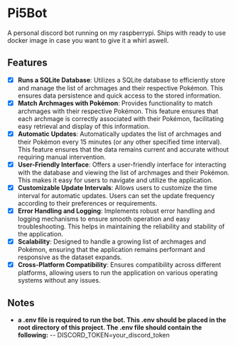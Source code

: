 # Pi5Bot
A personal discord bot running on my raspberrypi. Ships with ready to use docker image in case you want to give it a whirl aswell.

## Features
- [x] **Runs a SQLite Database**: Utilizes a SQLite database to efficiently store and manage the list of archmages and their respective Pokémon. This ensures data persistence and quick access to the stored information.
- [x] **Match Archmages with Pokémon**: Provides functionality to match archmages with their respective Pokémon. This feature ensures that each archmage is correctly associated with their Pokémon, facilitating easy retrieval and display of this information.
- [x] **Automatic Updates**: Automatically updates the list of archmages and their Pokémon every 15 minutes (or any other specified time interval). This feature ensures that the data remains current and accurate without requiring manual intervention.
- [x] **User-Friendly Interface**: Offers a user-friendly interface for interacting with the database and viewing the list of archmages and their Pokémon. This makes it easy for users to navigate and utilize the application.
- [x] **Customizable Update Intervals**: Allows users to customize the time interval for automatic updates. Users can set the update frequency according to their preferences or requirements.
- [x] **Error Handling and Logging**: Implements robust error handling and logging mechanisms to ensure smooth operation and easy troubleshooting. This helps in maintaining the reliability and stability of the application.
- [x] **Scalability**: Designed to handle a growing list of archmages and Pokémon, ensuring that the application remains performant and responsive as the dataset expands.
- [x] **Cross-Platform Compatibility**: Ensures compatibility across different platforms, allowing users to run the application on various operating systems without any issues.

## Notes
- **a .env file is required to run the bot. This .env should be placed in the root directory of this project. The .env file should contain the following:** 
-- DISCORD_TOKEN=your_discord_token
